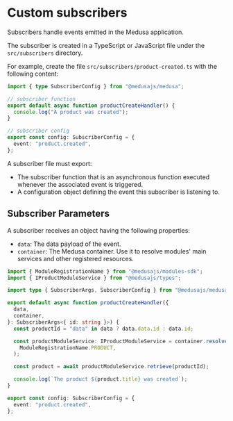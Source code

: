 # Custom subscribers

Subscribers handle events emitted in the Medusa application.

The subscriber is created in a TypeScript or JavaScript file under the `src/subscribers` directory.

For example, create the file `src/subscribers/product-created.ts` with the following content:

```ts
import { type SubscriberConfig } from "@medusajs/medusa";

// subscriber function
export default async function productCreateHandler() {
  console.log("A product was created");
}

// subscriber config
export const config: SubscriberConfig = {
  event: "product.created",
};
```

A subscriber file must export:

- The subscriber function that is an asynchronous function executed whenever the associated event is triggered.
- A configuration object defining the event this subscriber is listening to.

## Subscriber Parameters

A subscriber receives an object having the following properties:

- `data`: The data payload of the event.
- `container`: The Medusa container. Use it to resolve modules' main services and other registered resources.

```ts
import { ModuleRegistrationName } from "@medusajs/modules-sdk";
import { IProductModuleService } from "@medusajs/types";

import type { SubscriberArgs, SubscriberConfig } from "@medusajs/medusa";

export default async function productCreateHandler({
  data,
  container,
}: SubscriberArgs<{ id: string }>) {
  const productId = "data" in data ? data.data.id : data.id;

  const productModuleService: IProductModuleService = container.resolve(
    ModuleRegistrationName.PRODUCT,
  );

  const product = await productModuleService.retrieve(productId);

  console.log(`The product ${product.title} was created`);
}

export const config: SubscriberConfig = {
  event: "product.created",
};
```

